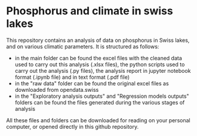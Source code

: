 # Phosphorus and climate in swiss lakes
This repository contains an analysis of data on phosphorus in Swiss lakes, and on various climatic parameters. It is structured as follows:

- in the main folder can be found the excel files with the cleaned data used to carry out this analysis (.xlsx files), the python scripts used to carry out the analysis (.py files), the analysis report in jupyter notebook format (.ipynb file) and in text format (.pdf file)
- in the "raw data" folder can be found the original excel files as downloaded from opendata.swiss
- in the "Exploratory analysis outputs" and "Regression models outputs" folders can be found the files generated during the various stages of analysis

All these files and folders can be downloaded for reading on your personal computer, or opened directly in this github repository.
